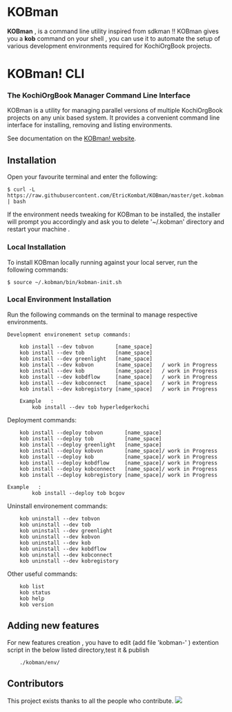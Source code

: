 # KOBman
**KOBman** , is a command line utility inspired from sdkman !! 
KOBman gives you a **kob** command on your shell , you can use it to automate the setup of various development environments required for KochiOrgBook projects.





# KOBman! CLI
### The KochiOrgBook Manager Command Line Interface<!--Text-->

<!--Text-->

<!--
<!--[![Build Status](https://travis-ci.org/kobman/kobman-cli.svg?branch=master)](https://travis-ci.org/kobman/kobman-cli)
[![Latest Version](https://api.bintray.com/packages/kobman/generic/kobman-cli/images/download.svg) ](https://bintray.com/kobman/generic/kobman-cli/_latestVersion)
[![Backers on Open Collective](https://opencollective.com/kobman/backers/badge.svg)](#backers) 
[![Sponsors on Open Collective](https://opencollective.com/kobman/sponsors/badge.svg)](#sponsors)
[![Slack](https://slack.kobman.io/badge.svg)](https://slack.kobman.io)
-->

KOBman is a utility for managing parallel versions of multiple KochiOrgBook projects on any unix based system. It provides a convenient command line interface for installing, removing and listing environments.

See documentation on the [KOBman! website](https://kobman.io).

## Installation

Open your favourite terminal and enter the following:

    $ curl -L https://raw.githubusercontent.com/EtricKombat/KOBman/master/get.kobman.io | bash

If the environment needs tweaking for KOBman to be installed, the installer will prompt you accordingly and ask you to delete '~/.kobman' directory and restart your machine .


### Local Installation

To install KOBman locally running against your local server, run the following commands:

	
	$ source ~/.kobman/bin/kobman-init.sh



### Local Environment Installation

Run the following commands on the terminal to manage respective environments.
	
	Development environement setup commands:
       
        kob install --dev tobvon       [name_space]       
        kob install --dev tob          [name_space]
        kob install --dev greenlight   [name_space]
        kob install --dev kobvon       [name_space]   / work in Progress
        kob install --dev kob          [name_space]   / work in Progress
        kob install --dev kobdflow     [name_space]   / work in Progress
        kob install --dev kobconnect   [name_space]   / work in Progress        
        kob install --dev kobregistory [name_space]   / work in Progress

        Example   :
            kob install --dev tob hyperledgerkochi
        
Deployment commands:
        
        kob install --deploy tobvon       [name_space]       
        kob install --deploy tob          [name_space]
        kob install --deploy greenlight   [name_space]
        kob install --deploy kobvon       [name_space]/ work in Progress
        kob install --deploy kob          [name_space]/ work in Progress
        kob install --deploy kobdflow     [name_space]/ work in Progress
        kob install --deploy kobconnect   [name_space]/ work in Progress        
        kob install --deploy kobregistory [name_space]/ work in Progress
        
	Example   :
            kob install --deploy tob bcgov
Uninstall environement  commands:
       
        kob uninstall --dev tobvon             
        kob uninstall --dev tob         
        kob uninstall --dev greenlight  
        kob uninstall --dev kobvon       
        kob uninstall --dev kob          
        kob uninstall --dev kobdflow     
        kob uninstall --dev kobconnect           
        kob uninstall --dev kobregistory 

                
        
Other useful commands:        
  
             
        kob list
        kob status        
        kob help     
        kob version     
         

## Adding new features

For new features creation , you have to edit (add file 'kobman-\' ) extention script in the below listed directory,test it & publish

        ./kobman/env/

## Contributors

This project exists thanks to all the people who contribute. 
<a href="https://github.com/hyperledgerkochi/KOBman/graphs/contributors"><img src="https://i.stack.imgur.com/kk4j4.jpg" /></a>


